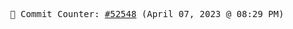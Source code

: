 <p align="center">
    <samp>
        📮 Commit Counter: <a href="https://github.com/Javascript-void0/Javascript-void0/commits/main">#52548</a> (April 07, 2023 @ 08:29 PM)
    </samp>
</p>